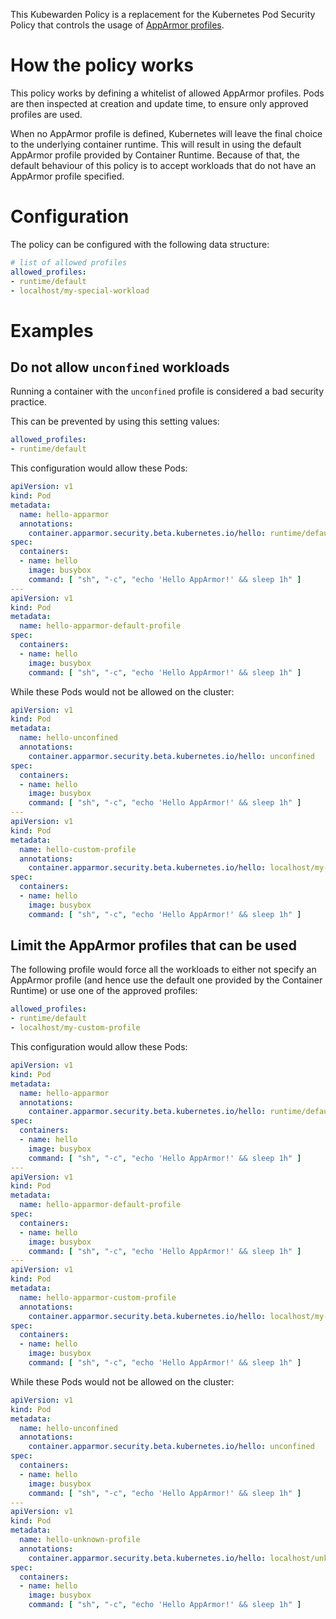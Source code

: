 This Kubewarden Policy is a replacement for the Kubernetes Pod Security Policy
that controls the usage of [AppArmor profiles](https://kubernetes.io/docs/tutorials/clusters/apparmor/).

# How the policy works

This policy works by defining a whitelist of allowed AppArmor profiles. Pods
are then inspected at creation and update time, to ensure only approved
profiles are used.

When no AppArmor profile is defined, Kubernetes will leave the final choice to
the underlying container runtime. This will result in using the default
AppArmor profile provided by Container Runtime. Because of that, the default
behaviour of this policy is to accept workloads that do not have an AppArmor
profile specified.

# Configuration

The policy can be configured with the following data structure:

```yml
# list of allowed profiles
allowed_profiles:
- runtime/default
- localhost/my-special-workload
```

# Examples

## Do not allow `unconfined` workloads

Running a container with the `unconfined` profile is considered a bad
security practice.

This can be prevented by using this setting values:

```yaml
allowed_profiles:
- runtime/default
```

This configuration would allow these Pods:

```yaml
apiVersion: v1
kind: Pod
metadata:
  name: hello-apparmor
  annotations:
    container.apparmor.security.beta.kubernetes.io/hello: runtime/default
spec:
  containers:
  - name: hello
    image: busybox
    command: [ "sh", "-c", "echo 'Hello AppArmor!' && sleep 1h" ]
---
apiVersion: v1
kind: Pod
metadata:
  name: hello-apparmor-default-profile
spec:
  containers:
  - name: hello
    image: busybox
    command: [ "sh", "-c", "echo 'Hello AppArmor!' && sleep 1h" ]
```

While these Pods would not be allowed on the cluster:

```yaml
apiVersion: v1
kind: Pod
metadata:
  name: hello-unconfined
  annotations:
    container.apparmor.security.beta.kubernetes.io/hello: unconfined
spec:
  containers:
  - name: hello
    image: busybox
    command: [ "sh", "-c", "echo 'Hello AppArmor!' && sleep 1h" ]
---
apiVersion: v1
kind: Pod
metadata:
  name: hello-custom-profile
  annotations:
    container.apparmor.security.beta.kubernetes.io/hello: localhost/my-custom-profile
spec:
  containers:
  - name: hello
    image: busybox
    command: [ "sh", "-c", "echo 'Hello AppArmor!' && sleep 1h" ]
```

## Limit the AppArmor profiles that can be used

The following profile would force all the workloads to either not specify
an AppArmor profile (and hence use the default one provided by the Container
Runtime) or use one of the approved profiles:

```yaml
allowed_profiles:
- runtime/default
- localhost/my-custom-profile
```

This configuration would allow these Pods:

```yaml
apiVersion: v1
kind: Pod
metadata:
  name: hello-apparmor
  annotations:
    container.apparmor.security.beta.kubernetes.io/hello: runtime/default
spec:
  containers:
  - name: hello
    image: busybox
    command: [ "sh", "-c", "echo 'Hello AppArmor!' && sleep 1h" ]
---
apiVersion: v1
kind: Pod
metadata:
  name: hello-apparmor-default-profile
spec:
  containers:
  - name: hello
    image: busybox
    command: [ "sh", "-c", "echo 'Hello AppArmor!' && sleep 1h" ]
---
apiVersion: v1
kind: Pod
metadata:
  name: hello-apparmor-custom-profile
  annotations:
    container.apparmor.security.beta.kubernetes.io/hello: localhost/my-custom-profile
spec:
  containers:
  - name: hello
    image: busybox
    command: [ "sh", "-c", "echo 'Hello AppArmor!' && sleep 1h" ]
```

While these Pods would not be allowed on the cluster:

```yaml
apiVersion: v1
kind: Pod
metadata:
  name: hello-unconfined
  annotations:
    container.apparmor.security.beta.kubernetes.io/hello: unconfined
spec:
  containers:
  - name: hello
    image: busybox
    command: [ "sh", "-c", "echo 'Hello AppArmor!' && sleep 1h" ]
---
apiVersion: v1
kind: Pod
metadata:
  name: hello-unknown-profile
  annotations:
    container.apparmor.security.beta.kubernetes.io/hello: localhost/unknown-profile
spec:
  containers:
  - name: hello
    image: busybox
    command: [ "sh", "-c", "echo 'Hello AppArmor!' && sleep 1h" ]
```
